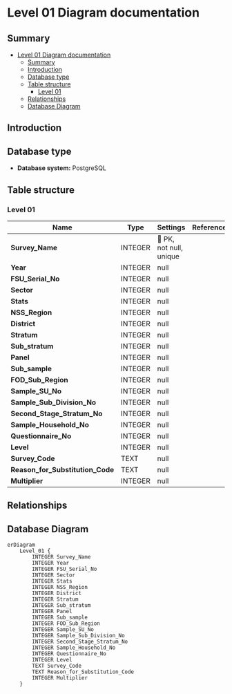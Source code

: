 # Level 01 Diagram documentation

## Summary

- [Level 01 Diagram documentation](#level-01-diagram-documentation)
	- [Summary](#summary)
	- [Introduction](#introduction)
	- [Database type](#database-type)
	- [Table structure](#table-structure)
		- [Level 01](#level-01)
	- [Relationships](#relationships)
	- [Database Diagram](#database-diagram)

## Introduction

## Database type

- **Database system:** PostgreSQL
## Table structure

### Level 01

| Name        | Type          | Settings                      | References                    | Note                           |
|-------------|---------------|-------------------------------|-------------------------------|--------------------------------|
| **Survey_Name** | INTEGER | 🔑 PK, not null, unique |  | |
| **Year** | INTEGER | null |  | |
| **FSU_Serial_No** | INTEGER | null |  | |
| **Sector** | INTEGER | null |  | |
| **Stats** | INTEGER | null |  | |
| **NSS_Region** | INTEGER | null |  | |
| **District** | INTEGER | null |  | |
| **Stratum** | INTEGER | null |  | |
| **Sub_stratum** | INTEGER | null |  | |
| **Panel** | INTEGER | null |  | |
| **Sub_sample** | INTEGER | null |  | |
| **FOD_Sub_Region** | INTEGER | null |  | |
| **Sample_SU_No** | INTEGER | null |  | |
| **Sample_Sub_Division_No** | INTEGER | null |  | |
| **Second_Stage_Stratum_No** | INTEGER | null |  | |
| **Sample_Household_No** | INTEGER | null |  | |
| **Questionnaire_No** | INTEGER | null |  | |
| **Level** | INTEGER | null |  | |
| **Survey_Code** | TEXT | null |  | |
| **Reason_for_Substitution_Code** | TEXT | null |  | |
| **Multiplier** | INTEGER | null |  | | 


## Relationships


## Database Diagram

```mermaid
erDiagram
	Level_01 {
		INTEGER Survey_Name
		INTEGER Year
		INTEGER FSU_Serial_No
		INTEGER Sector
		INTEGER Stats
		INTEGER NSS_Region
		INTEGER District
		INTEGER Stratum
		INTEGER Sub_stratum
		INTEGER Panel
		INTEGER Sub_sample
		INTEGER FOD_Sub_Region
		INTEGER Sample_SU_No
		INTEGER Sample_Sub_Division_No
		INTEGER Second_Stage_Stratum_No
		INTEGER Sample_Household_No
		INTEGER Questionnaire_No
		INTEGER Level
		TEXT Survey_Code
		TEXT Reason_for_Substitution_Code
		INTEGER Multiplier
	}
```